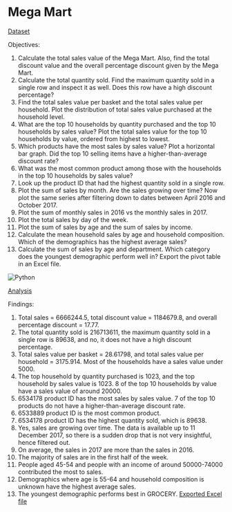 # Mega Mart

[Dataset](https://github.com/DiAg-2025/Business-Intelligence--Mega-Mart/blob/main/csv_dataset.zip)

Objectives:
1. Calculate the total sales value of the Mega Mart. Also, find the total discount value and the overall percentage discount given by the Mega Mart.
2. Calculate the total quantity sold. Find the maximum quantity sold in a single row and inspect it as well. Does this row have a high discount percentage?
3. Find the total sales value per basket and the total sales value per household. Plot the distribution of total sales value purchased at the household level.
4. What are the top 10 households by quantity purchased and the top 10 households by sales value? Plot the total sales value for the top 10 households by value, ordered from highest to lowest.
5. Which products have the most sales by sales value? Plot a horizontal bar graph. Did the top 10 selling items have a higher-than-average discount rate?
6. What was the most common product among those with the households in the top 10 households by sales value?
7. Look up the product ID that had the highest quantity sold in a single row.
8. Plot the sum of sales by month. Are the sales growing over time? Now plot the same series after filtering down to dates between April 2016 and October 2017.
9. Plot the sum of monthly sales in 2016 vs the monthly sales in 2017.
10. Plot the total sales by day of the week.
11. Plot the sum of sales by age and the sum of sales by income.
12. Calculate the mean household sales by age and household composition. Which of the demographics has the highest average sales?
13. Calculate the sum of sales by age and department. Which category does the youngest demographic perform well in? Export the pivot table in an Excel file.

![Python](https://img.shields.io/badge/Py_libraries-pandas,_pumpy,_matplotlib,_seaborn,_openpyxl-lightgreen)

[Analysis](https://github.com/DiAg-2025/Business-Intelligence--Mega-Mart/blob/main/JupyterAnalysis.ipynb)

Findings:
1. Total sales = 6666244.5, total discount value = 1184679.8, and overall percentage discount = 17.77.
2. The total quantity sold is 216713611, the maximum quantity sold in a single row is 89638, and no, it does not have a high discount percentage.
3. Total sales value per basket = 28.61798, and total sales value per household = 3175.914. Most of the households have a sales value under 5000.
4. The top household by quantity purchased is 1023, and the top household by sales value is 1023. 8 of the top 10 households by value have a sales value of around 20000.
5. 6534178 product ID has the most sales by sales value. 7 of the top 10 products do not have a higher-than-average discount rate.
6. 6533889 product ID is the most common product.
7. 6534178 product ID has the highest quantity sold, which is 89638.
8. Yes, sales are growing over time. The data is available up to 11 December 2017, so there is a sudden drop that is not very insightful, hence filtered out.
9. On average, the sales in 2017 are more than the sales in 2016.
10. The majority of sales are in the first half of the week.
11. People aged 45-54 and people with an income of around 50000-74000 contributed the most to sales.
12. Demographics where age is 55-64 and household composition is unknown have the highest average sales.
13. The youngest demographic performs best in GROCERY. [Exported Excel file](https://github.com/DiAg-2025/Business-Intelligence--Mega-Mart/blob/main/exported_excel_sheet.xlsx)


 
